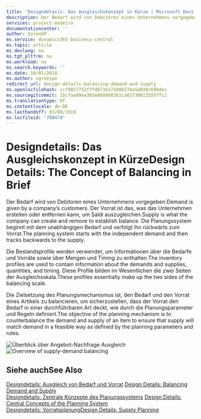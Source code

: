 ```yaml
---
title: 'Designdetails: Das Ausgleichskonzept in Kürze | Microsoft Docs'
description: Der Bedarf wird von Debitoren eines Unternehmens vorgegeben. Der Vorrat ist das, was das Unternehmen erstellen oder entfernen kann, um Saldi auszugleichen. Die Planungssystem beginnt mit dem unabhängigen Bedarf und verfolgt ihn rückwärts zum Vorrat.
services: project-madeira
documentationcenter: ''
author: SorenGP
ms.service: dynamics365-business-central
ms.topic: article
ms.devlang: na
ms.tgt_pltfrm: na
ms.workload: na
ms.search.keywords: ''
ms.date: 10/01/2018
ms.author: sgroespe
redirect_url: design-details-balancing-demand-and-supply
ms.openlocfilehash: ccf9857752fffd873e171880274a5a039c69bdec
ms.sourcegitcommit: 1bcfaa99ea302e6b84b8361ca02730b135557fc1
ms.translationtype: HT
ms.contentlocale: de-DE
ms.lasthandoff: 03/08/2019
ms.locfileid: "798474"
---
```

# <a name="design-details-the-concept-of-balancing-in-brief"></a><span data-ttu-id="78c39-105">Designdetails: Das Ausgleichskonzept in Kürze</span><span class="sxs-lookup"><span data-stu-id="78c39-105">Design Details: The Concept of Balancing in Brief</span></span>
<span data-ttu-id="78c39-106">Der Bedarf wird von Debitoren eines Unternehmens vorgegeben.</span><span class="sxs-lookup"><span data-stu-id="78c39-106">Demand is given by a company’s customers.</span></span> <span data-ttu-id="78c39-107">Der Vorrat ist das, was das Unternehmen erstellen oder entfernen kann, um Saldi auszugleichen.</span><span class="sxs-lookup"><span data-stu-id="78c39-107">Supply is what the company can create and remove to establish balance.</span></span> <span data-ttu-id="78c39-108">Die Planungssystem beginnt mit dem unabhängigen Bedarf und verfolgt ihn rückwärts zum Vorrat.</span><span class="sxs-lookup"><span data-stu-id="78c39-108">The planning system starts with the independent demand and then tracks backwards to the supply.</span></span>  

 <span data-ttu-id="78c39-109">Die Bestandsprofile werden verwendet, um Informationen über die Bedarfe und Vorräte sowie über Mengen und Timing zu enthalten.</span><span class="sxs-lookup"><span data-stu-id="78c39-109">The inventory profiles are used to contain information about the demands and supplies, quantities, and timing.</span></span> <span data-ttu-id="78c39-110">Diese Profile bilden im Wesentlichen die zwei Seiten der Ausgleichsskala.</span><span class="sxs-lookup"><span data-stu-id="78c39-110">These profiles essentially make up the two sides of the balancing scale.</span></span>  

 <span data-ttu-id="78c39-111">Die Zielsetzung des Planungsmechanismus ist, den Bedarf und den Vorrat eines Artikels zu balancieren, um sicherzustellen, dass der Vorrat den Bedarf in einer durchführbaren Art deckt, wie durch die Planungsparameter und Regeln definiert.</span><span class="sxs-lookup"><span data-stu-id="78c39-111">The objective of the planning mechanism is to counterbalance the demand and supply of an item to ensure that supply will match demand in a feasible way as defined by the planning parameters and rules.</span></span>  

 <span data-ttu-id="78c39-112">![Überblick über Angebot-Nachfrage Ausgleich](media/nav_app_supply_planning_2_balancing.png "Überblick über Angebot-Nachfrage Ausgleich")</span><span class="sxs-lookup"><span data-stu-id="78c39-112">![Overview of supply-demand balancing](media/nav_app_supply_planning_2_balancing.png "Overview of supply-demand balancing")</span></span>  

## <a name="see-also"></a><span data-ttu-id="78c39-113">Siehe auch</span><span class="sxs-lookup"><span data-stu-id="78c39-113">See Also</span></span>  
 <span data-ttu-id="78c39-114">[Designdetails: Ausgleich von Bedarf und Vorrat](design-details-balancing-demand-and-supply.md) </span><span class="sxs-lookup"><span data-stu-id="78c39-114">[Design Details: Balancing Demand and Supply](design-details-balancing-demand-and-supply.md) </span></span>  
 <span data-ttu-id="78c39-115">[Designdetails: Zentrale Konzepte des Planungssystems](design-details-central-concepts-of-the-planning-system.md) </span><span class="sxs-lookup"><span data-stu-id="78c39-115">[Design Details: Central Concepts of the Planning System](design-details-central-concepts-of-the-planning-system.md) </span></span>  
 [<span data-ttu-id="78c39-116">Designdetails: Vorratsplanung</span><span class="sxs-lookup"><span data-stu-id="78c39-116">Design Details: Supply Planning</span></span>](design-details-supply-planning.md)
